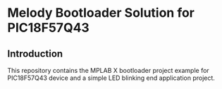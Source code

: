 
# Melody Bootloader Solution for PIC18F57Q43

## Introduction

This repository contains the MPLAB X bootloader project example for PIC18F57Q43 device and a simple LED blinking end application project. 